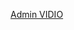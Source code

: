 <a href='https://drive.google.com/file/d/1o-qP9B8SNcHjqDW9Wx9tps18zzi9SIwy/view?usp=drive_link'>Admin VIDIO</a>
